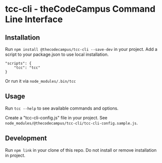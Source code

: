 # tcc-cli - theCodeCampus Command Line Interface

## Installation

Run ```npm install @thecodecampus/tcc-cli --save-dev``` in your project.
Add a script to your package.json to use local installation.

```
"scripts": {
    "tcc": "tcc"
}
```

Or run it via ```node_modules/.bin/tcc```

## Usage

Run ```tcc --help``` to see available commands and options.

Create a "tcc-cli-config.js" file in your project. See ```node_modules/@thecodecampus/tcc-cli/tcc-cli-config.sample.js```.

## Development

Run ```npm link``` in your clone of this repo. Do not install or remove installation in project.
